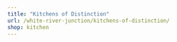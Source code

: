 ```yaml
---
title: "Kitchens of Distinction"
url: /white-river-junction/kitchens-of-distinction/
shop: kitchen
---
```

